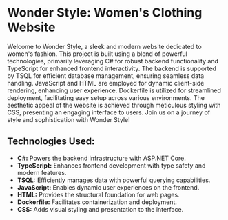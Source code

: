 # Wonder Style: Women's Clothing Website

Welcome to Wonder Style, a sleek and modern website dedicated to women's fashion. This project is built using a blend of powerful technologies, primarily leveraging C# for robust backend functionality and TypeScript for enhanced frontend interactivity. The backend is supported by TSQL for efficient database management, ensuring seamless data handling. JavaScript and HTML are employed for dynamic client-side rendering, enhancing user experience. Dockerfile is utilized for streamlined deployment, facilitating easy setup across various environments. The aesthetic appeal of the website is achieved through meticulous styling with CSS, presenting an engaging interface to users. Join us on a journey of style and sophistication with Wonder Style!

<h2>Technologies Used:</h2>
    <ul>
        <li><strong>C#:</strong> Powers the backend infrastructure with ASP.NET Core.</li>
        <li><strong>TypeScript:</strong> Enhances frontend development with type safety and modern features.</li>
        <li><strong>TSQL:</strong> Efficiently manages data with powerful querying capabilities.</li>
        <li><strong>JavaScript:</strong> Enables dynamic user experiences on the frontend.</li>
        <li><strong>HTML:</strong> Provides the structural foundation for web pages.</li>
        <li><strong>Dockerfile:</strong> Facilitates containerization and deployment.</li>
        <li><strong>CSS:</strong> Adds visual styling and presentation to the interface.</li>
    </ul>
